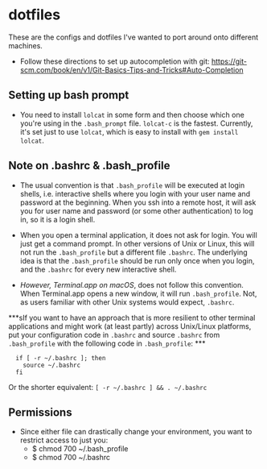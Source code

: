 # dotfiles

These are the configs and dotfiles I've wanted to port around onto different machines.

- Follow these directions to set up autocompletion with git: https://git-scm.com/book/en/v1/Git-Basics-Tips-and-Tricks#Auto-Completion

## Setting up bash prompt

- You need to install `lolcat` in some form and then choose which one you're using in the `.bash_prompt` file. `lolcat-c` is the fastest. Currently, it's set just to use `lolcat`, which is easy to install with `gem install lolcat`.

## Note on .bashrc & .bash_profile

- The usual convention is that `.bash_profile` will be executed at login shells, i.e. interactive shells where you login with your user name and password at the beginning. When you ssh into a remote host, it will ask you for user name and password (or some other authentication) to log in, so it is a login shell.

- When you open a terminal application, it does not ask for login. You will just get a command prompt. In other versions of Unix or Linux, this will not run the `.bash_profile` but a different file `.bashrc`. The underlying idea is that the `.bash_profile` should be run only once when you login, and the `.bashrc` for every new interactive shell.

- *However, Terminal.app on macOS*, does not follow this convention. When Terminal.app opens a new window, it will run `.bash_profile`. Not, as users familiar with other Unix systems would expect, `.bashrc`.

***sIf you want to have an approach that is more resilient to other terminal applications and might work (at least partly) across Unix/Linux platforms, put your configuration code in `.bashrc` and source `.bashrc` from `.bash_profile` with the following code in `.bash_profile`: ***
```
  if [ -r ~/.bashrc ]; then
    source ~/.bashrc
  fi
```
Or the shorter equivalent: `[ -r ~/.bashrc ] && . ~/.bashrc`

## Permissions
- Since either file can drastically change your environment, you want to restrict access to just you:
  - $ chmod 700 ~/.bash_profile
  - $ chmod 700 ~/.bashrc
